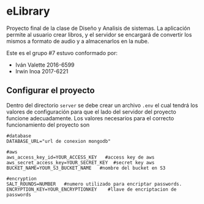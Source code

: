 # eLibrary

Proyecto final de la clase de Diseño y Analisis de sistemas. La aplicación permite al usuario crear libros, y el servidor se encargará de convertir los mismos a formato de audio y a almacenarlos en la nube.

Este es el grupo #7 estuvo conformado por:
* Iván Valette 2016-6599
* Irwin Inoa 2017-6221
## Configurar el proyecto

Dentro del directorio ```server``` se debe crear un archivo ```.env``` el cual tendrá los valores de
configuración para que el lado del servidor del proyecto funcione adecuadamente. Los valores
necesarios para el correcto funcionamiento del proyecto son

```
#database
DATABASE_URL="url de conexion mongodb"

#aws
aws_access_key_id=YOUR_ACCESS_KEY   #access key de aws
aws_secret_access_key=YOUR_SECRET_KEY  #secret key aws 
BUCKET_NAME=YOUR_S3_BUCKET_NAME   #nombre del bucket en S3

#encryption
SALT_ROUNDS=NUMBER   #numero utilizado para encriptar passwords.
ENCRYPTION_KEY=YOUR_ENCRYPTIONKEY    #llave de encriptacion de passwords
```
